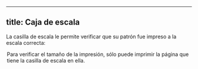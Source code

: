 ***

## title: Caja de escala

La casilla de escala le permite verificar que su patrón fue impreso a la escala correcta:

<Legend part="scalebox" caption="The scale box" >

<Tip>
Para verificar el tamaño de la impresión, sólo puede imprimir la página que tiene la casilla de escala en ella.
</Tip>
